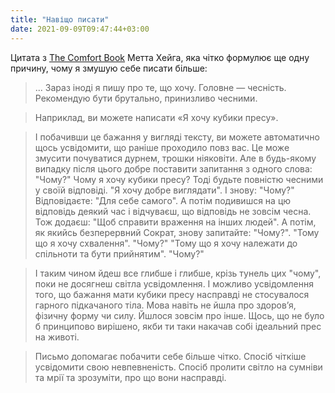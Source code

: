 ```yaml
---
title: "Навіщо писати"
date: 2021-09-09T09:47:44+03:00
---
```


Цитата з [The Comfort Book](https://www.goodreads.com/book/show/55825273-the-comfort-book) Метта Хейга, яка чітко формулює ще одну причину, чому я змушую себе писати більше:

> ... Зараз іноді я пишу про те, що хочу. Головне — чесність. Рекомендую бути брутально, принизливо чесними.

> Наприклад, ви можете написати «Я хочу кубики пресу».

> І побачивши це бажання у вигляді тексту, ви можете автоматично щось усвідомити, що раніше проходило повз вас. Це може змусити почуватися дурнем, трошки ніяковіти. Але в будь-якому випадку після цього добре поставити запитання з одного слова: "Чому?" Чому я хочу кубики пресу? Тоді будьте повністю чесними у своїй відповіді. "Я хочу добре виглядати". І знову: "Чому?" Відповідаєте: "Для себе самого". А потім подивишся на цю відповідь деякий час і відчуваєш, що відповідь не зовсім чесна. Тож додаєш: "Щоб справити враження на інших людей". А потім, як якийсь безперервний Сократ, знову запитайте: "Чому?". "Тому що я хочу схвалення". "Чому?" "Тому що я хочу належати до спільноти та бути прийнятим". "Чому?" 

> І таким чином йдеш все глибше і глибше, крізь тунель цих "чому", поки не досягнеш світла усвідомлення. І можливо усвідомлення того, що бажання мати кубики пресу насправді не стосувалося гарного підкачаного тіла. Мова навіть не йшла про здоров’я, фізичну форму чи силу. Йшлося зовсім про інше. Щось, що не було б принципово вирішено, якби ти таки накачав собі ідеальний прес на животі.

> Письмо допомагає побачити себе більше чітко. Спосіб чіткіше усвідомити свою невпевненість. Спосіб пролити світло на сумніви та мрії та зрозуміти, про що вони насправді.
